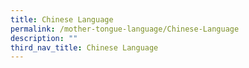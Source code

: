 ```yaml
---
title: Chinese Language
permalink: /mother-tongue-language/Chinese-Language
description: ""
third_nav_title: Chinese Language
---
```

